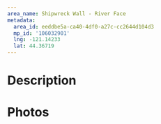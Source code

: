 ```yaml
---
area_name: Shipwreck Wall - River Face
metadata:
  area_id: eeddbe5a-ca40-4df0-a27c-cc2644d104d3
  mp_id: '106032901'
  lng: -121.14233
  lat: 44.36719
---
```

# Description

# Photos


